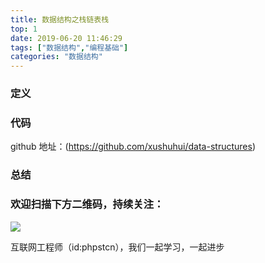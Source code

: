 ```yaml
---
title: 数据结构之栈链表栈
top: 1
date: 2019-06-20 11:46:29
tags: ["数据结构","编程基础"]
categories: "数据结构"
---
```


### 定义

### 代码

github 地址：(https://github.com/xushuhui/data-structures)


### 总结

### 欢迎扫描下方二维码，持续关注：

![](https://ww1.sinaimg.cn/large/a616b9a4gy1g4xzv954a4j20760763yo.jpg)

互联网工程师（id:phpstcn），我们一起学习，一起进步
